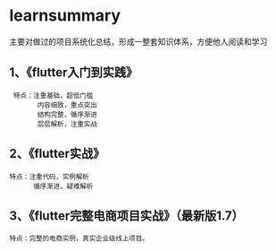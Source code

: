# learnsummary
主要对做过的项目系统化总结，形成一整套知识体系，方便他人阅读和学习
## 1、《flutter入门到实践》
     特点：注重基础，超低门槛
           内容细致，重点突出
           结构完整，循序渐进
           层层解析，注重实战
## 2、《flutter实战》
    特点：注重代码，实例解析
          循序渐进，疑难解析
## 3、《flutter完整电商项目实战》（最新版1.7）
    特点：完整的电商实例，真实企业级线上项目。

